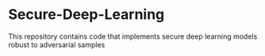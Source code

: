 # Secure-Deep-Learning
This repository contains code that implements secure deep learning models robust to adversarial samples
